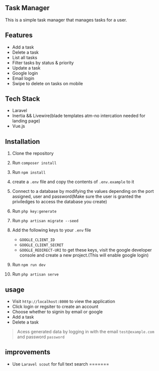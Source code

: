 ## Task Manager

This is a simple task manager that manages tasks for a user.

## Features
- Add a task
- Delete a task
- List all tasks
- Filter tasks by status & priority
- Update a task
- Google login
- Email login
- Swipe to delete on tasks on mobile

## Tech Stack
- Laravel
- Inertia && Livewire(blade templates atm-no intercation needed for landing page)
- Vue.js

## Installation
1. Clone the repository
2. Run `composer install`
3. Run `npm install`
4. create a `.env` file and copy the contents of `.env.example` to it
5. Connect to a database by modifying the values depending on the port assigned, user and password(Make sure the user is granted the priviledges to access the database you create)
6. Run `php key:generate`
7. Run `php artisan migrate --seed`
8. Add the following keys to your `.env` file
    - `GOOGLE_CLIENT_ID`
    - `GOOGLE_CLIENT_SECRET`
    - `GOOGLE_REDIRECT-URI`
    to get these keys, visit the google developer console and create a new project.(This will enable google login)


9. Run `npm run dev`
10. Run `php artisan serve`

## usage
- Visit `http://localhost:8000` to view the application
- Click login or regsiter to create an account
- Choose whether to signin by email or google
- Add a task
- Delete a task


> Acess generated data by logging in with the email `test@example.com` and password `password`

## improvements

- Use `Laravel scout` for full text search
=======
